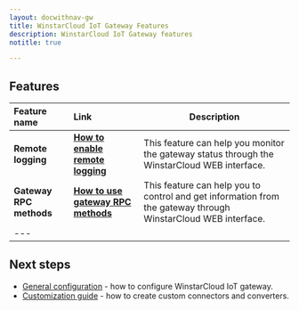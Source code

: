 ```yaml
---
layout: docwithnav-gw
title: WinstarCloud IoT Gateway Features
description: WinstarCloud IoT Gateway features 
notitle: true

---
```


## Features

| **Feature name**        | **Link**            | **Description**                                                                             |
|:-|:-|-
| **Remote logging**      | **[How to enable remote logging](/docs/iot-gateway/guides/how-to-enable-remote-logging/)**               | This feature can help you monitor the gateway status through the WinstarCloud WEB interface.                                                             |
| **Gateway RPC methods** | **[How to use gateway RPC methods](/docs/iot-gateway/guides/how-to-use-gateway-rpc-methods/)**     | This feature can help you to control and get information from the gateway through WinstarCloud WEB interface.                                                                   |
|---

## Next steps

 - [General configuration](/docs/iot-gateway/configuration/) - how to configure WinstarCloud IoT gateway.
 - [Customization guide](/docs/iot-gateway/custom/) - how to create custom connectors and converters.
